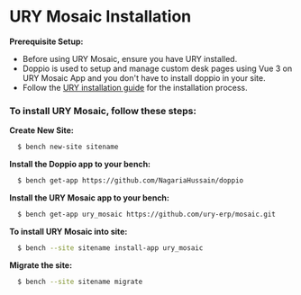 # URY Mosaic Installation

**Prerequisite Setup:**
- Before using URY Mosaic, ensure you have URY installed.
- Doppio is used to setup and manage  custom desk pages using Vue 3 on URY Mosaic App and you don't have to install doppio in your site.
- Follow the [URY installation guide](https://github.com/ury-erp/ury/blob/main/INSTALLATION.md) for the installation process.

### To install URY Mosaic, follow these steps:

**Create New Site:**

```sh
  $ bench new-site sitename
```

**Install the Doppio app to your bench:**

```sh 
  $ bench get-app https://github.com/NagariaHussain/doppio
```

**Install the URY Mosaic app to your bench:**

```sh
  $ bench get-app ury_mosaic https://github.com/ury-erp/mosaic.git
```
**To install URY Mosaic into site:**

```sh
  $ bench --site sitename install-app ury_mosaic
```

**Migrate the site:**

```sh
  $ bench --site sitename migrate
```